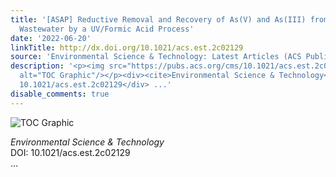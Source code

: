 ```yaml
---
title: '[ASAP] Reductive Removal and Recovery of As(V) and As(III) from Strongly Acidic
  Wastewater by a UV/Formic Acid Process'
date: '2022-06-20'
linkTitle: http://dx.doi.org/10.1021/acs.est.2c02129
source: 'Environmental Science & Technology: Latest Articles (ACS Publications)'
description: '<p><img src="https://pubs.acs.org/cms/10.1021/acs.est.2c02129/asset/images/medium/es2c02129_0008.gif"
  alt="TOC Graphic"/></p><div><cite>Environmental Science & Technology</cite></div><div>DOI:
  10.1021/acs.est.2c02129</div> ...'
disable_comments: true
---
```

<p><img src="https://pubs.acs.org/cms/10.1021/acs.est.2c02129/asset/images/medium/es2c02129_0008.gif" alt="TOC Graphic"/></p><div><cite>Environmental Science & Technology</cite></div><div>DOI: 10.1021/acs.est.2c02129</div> ...
